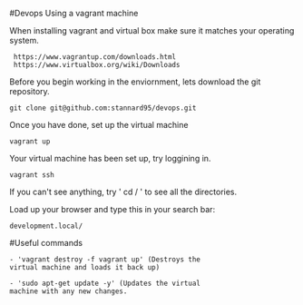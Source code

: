 #Devops Using a vagrant machine

When installing vagrant and virtual box make sure it matches your operating system.

	 https://www.vagrantup.com/downloads.html
	 https://www.virtualbox.org/wiki/Downloads

Before you begin working in the enviornment, lets download the git repository.
	
	git clone git@github.com:stannard95/devops.git

Once you have done, set up the virtual machine
	
	vagrant up

Your virtual machine has been set up, try loggining in.

	vagrant ssh

If you can't see anything, try ' cd / ' to see all the directories.


Load up your browser and type this in your search bar:
	
	development.local/

	
#Useful commands

	- 'vagrant destroy -f vagrant up' (Destroys the 	
	virtual machine and loads it back up)

	- 'sudo apt-get update -y' (Updates the virtual 
	machine with any new changes.
